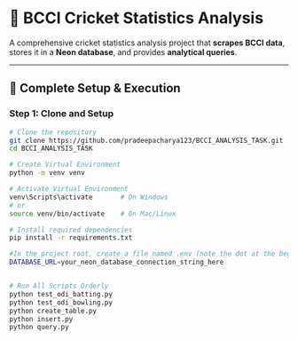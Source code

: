 # 🏏 BCCI Cricket Statistics Analysis

A comprehensive cricket statistics analysis project that **scrapes BCCI data**, stores it in a **Neon database**, and provides **analytical queries**.

---

## 🚀 Complete Setup & Execution

### Step 1: Clone and Setup
```bash
# Clone the repository
git clone https://github.com/pradeepacharya123/BCCI_ANALYSIS_TASK.git
cd BCCI_ANALYSIS_TASK

# Create Virtual Environment
python -m venv venv

# Activate Virtual Environment
venv\Scripts\activate       # On Windows
# or
source venv/bin/activate    # On Mac/Linux

# Install required dependencies
pip install -r requirements.txt

#In the project root, create a file named .env (note the dot at the beginning). Then open it and add the following line:
DATABASE_URL=your_neon_database_connection_string_here


# Run All Scripts Orderly
python test_odi_batting.py
python test_odi_bowling.py
python create_table.py
python insert.py
python query.py
